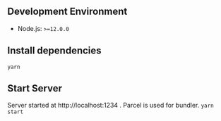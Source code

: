 ## Development Environment

- Node.js: `>=12.0.0`

## Install dependencies

`yarn`

## Start Server

Server started at http://localhost:1234 . Parcel is used for bundler.
`yarn start`

